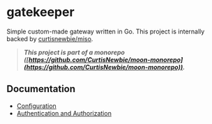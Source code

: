 # gatekeeper

Simple custom-made gateway written in Go. This project is internally backed by [curtisnewbie/miso](https://github.com/curtisnewbie/miso).

> **_This project is part of a monorepo ([https://github.com/CurtisNewbie/moon-monorepo](https://github.com/CurtisNewbie/moon-monorepo))._**

## Documentation

- [Configuration](./doc/config.md)
- [Authentication and Authorization](./doc/auth.md)
